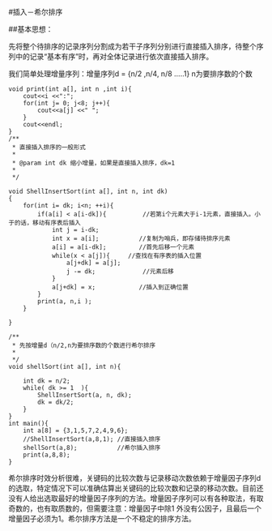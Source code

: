 #插入－希尔排序

##基本思想：

先将整个待排序的记录序列分割成为若干子序列分别进行直接插入排序，待整个序列中的记录“基本有序”时，再对全体记录进行依次直接插入排序。


我们简单处理增量序列：增量序列d = {n/2 ,n/4, n/8 .....1} n为要排序数的个数

	
	
	void print(int a[], int n ,int i){  
	    cout<<i <<":";  
	    for(int j= 0; j<8; j++){  
	        cout<<a[j] <<" ";  
	    }  
	    cout<<endl;  
	}  
	/** 
	 * 直接插入排序的一般形式 
	 * 
	 * @param int dk 缩小增量，如果是直接插入排序，dk=1 
	 * 
	 */  
	  
	void ShellInsertSort(int a[], int n, int dk)  
	{  
	    for(int i= dk; i<n; ++i){  
	        if(a[i] < a[i-dk]){          //若第i个元素大于i-1元素，直接插入。小于的话，移动有序表后插入  
	            int j = i-dk;     
	            int x = a[i];           //复制为哨兵，即存储待排序元素  
	            a[i] = a[i-dk];         //首先后移一个元素  
	            while(x < a[j]){     //查找在有序表的插入位置  
	                a[j+dk] = a[j];  
	                j -= dk;             //元素后移  
	            }  
	            a[j+dk] = x;            //插入到正确位置  
	        }  
	        print(a, n,i );  
	    }  
	      
	}  
	  
	/** 
	 * 先按增量d（n/2,n为要排序数的个数进行希尔排序 
	 * 
	 */  
	void shellSort(int a[], int n){  
	  
	    int dk = n/2;  
	    while( dk >= 1  ){  
	        ShellInsertSort(a, n, dk);  
	        dk = dk/2;  
	    }  
	}  
	int main(){  
	    int a[8] = {3,1,5,7,2,4,9,6};  
	    //ShellInsertSort(a,8,1); //直接插入排序  
	    shellSort(a,8);           //希尔插入排序  
	    print(a,8,8);  
	}  
	
希尔排序时效分析很难，关键码的比较次数与记录移动次数依赖于增量因子序列d的选取，特定情况下可以准确估算出关键码的比较次数和记录的移动次数。目前还没有人给出选取最好的增量因子序列的方法。增量因子序列可以有各种取法，有取奇数的，也有取质数的，但需要注意：增量因子中除1 外没有公因子，且最后一个增量因子必须为1。希尔排序方法是一个不稳定的排序方法。